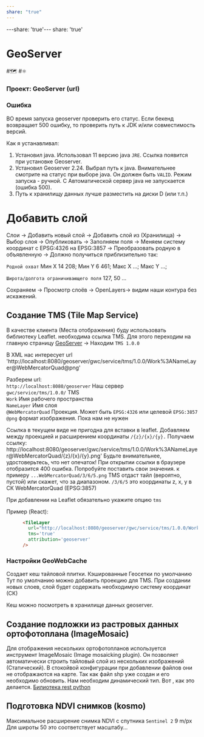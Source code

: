 ```yaml
---
share: "true"
---
```


---share: 'true'---
share: 'true'
# GeoServer
#🗺️ #⚛

### Проект: GeoServer (url)

### Ошибка

ВО время запуска geoserver проверить его статус. Если бекенд возвращает 500 ошибку, то проверить путь к JDK и/или совместимость версий.

Как я устанавливал:
1. Установил java. Использовал 11 версию java `JRE`. Ссылка появится при установке Geoserver.
2. Установил Geoserver 2.24. Выбрал путь к java. Внимательнее смотрите на статус при выборе java. Он должен быть `VALID`. Режим запуска - ручной. С Автоматической сервер java не запускается (ошибка 500).
3. Путь к хранилищу данных лучше разместить на диски D (или т.п.)


# Добавить слой
Слои -> Добавить новый слой -> Добавить слой из (Хранилища) -> Выбор слоя -> Опубликовать -> Заполняем поля -> Меняем систему координат с EPSG:4326 на EPSG:3857 -> Преобразовать родную в объявленную -> Должно получиться приблизительно так:

`Родной охват`
Мин X 14 208; 
Мин Y 6 461;
Макс X ...;
Макс Y ...;

`Широта/долгота ограничивающего поля`
127, 50 ...

Сохраняем -> Просмотр слоёв -> OpenLayers-> видим наши контура без искажений. 

## Создание TMS (Tile Map Service)
В качестве клиента (Места отображения) буду использовать библиотеку Leaflet. 
необходима ссылка TMS. Для этого переходим на главную страницу [GeoServer](http://localhost:8080/) -> Находим `TMS 1.0.0`

В XML нас интересует url 'http://localhost:8080/geoserver/gwc/service/tms/1.0.0/Work%3ANameLayer@WebMercatorQuad@png'

Разберем url:<br>
`http://localhost:8080/geoserver` Наш сервер<br>
`gwc/service/tms/1.0.0/` TMS<br>
`Work` Имя рабочего пространства<br>
`NameLayer` Имя слоя<br>
`@WebMercatorQuad` Проекция. Может быть `EPSG:4326` или целевой `EPSG:3857`<br>
`@png` формат изображения. Пока нам не нужен<br>

Ссылка в текущем виде не пригодна для вставки в leaflet. 
Добавляем между проекцией и расширением координаты `/{z}/{x}/{y}.` Получаем ссылку: 
http://localhost:8080/geoserver/gwc/service/tms/1.0.0/Work%3ANameLayer@WebMercatorQuad/{z}/{x}/{y}.png' Будьте внимательнее, удостоверьтесь, что нет опечаток! 
При открытии ссылки в браузере отобразится 400 ошибка. Попробуйте поставить свои значения. к примеру `...WebMercatorQuad/3/6/5.png` TMS отдаст тайл (вероятно, пустой) или скажет, что за диапазоном. `/3/6/5` это координаты z, x, y в СК WebMercatorQuad (EPSG:3857)

При добавлении на Leaflet обязательно укажите опцию `tms`

Пример (React):
``` html
      <TileLayer
        url="http://localhost:8080/geoserver/gwc/service/tms/1.0.0/Work%3A3ANameLayer@WebMercatorQuad/{z}/{x}/{y}.png"    
        tms='true'
        attribution='geoserver'
      />
```

### Настройки GeoWebCache
Создает кеш тайловой плитки.
Кэшированные Геосетки по умолчанию
Тут по умолчанию можно добавить проекцию для TMS. При создании новых слоев, слой будет содержать необходимую систему координат (СК)

Кеш можно посмотреть в хранилище данных geoserver.


## Создание подложки из растровых данных ортофотоплана (ImageMosaic)

Для отображения нескольких ортофотопланов используется инструмент ImageMosaic (Image mosaicking plugin).
Он позволяет автоматически строить тайловый слой из нескольких изображений (Статический). В стокойвой конфигурации при добавлении файлов они не отображаются на карте. Так как файл shp уже создан и его необходимо обновить. Нам необходим динамический тип. Вот [](https://docs.geoserver.org/main/en/user/data/raster/imagemosaic/tutorial.html#dynamic-imagery), как это делается. [Билиотека rest python](https://docs.geoserver.geo-solutions.it/draft/edu/en/rest/python_gsconfig.html)

## Подготовка NDVI снимков (kosmo)

Mаксимальное расширение снимка NDVI c спутника `Sentinel 2` 9 m/px
Для широты 50 это соответствует масштабу...  